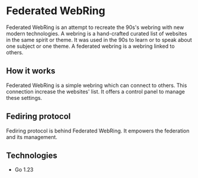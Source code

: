 # Federated WebRing

Federated WebRing is an attempt to recreate the 90s's webring with new modern technologies.
A webring is a hand-crafted curated list of websites in the same spirit or theme.
It was used in the 90s to learn or to speak about one subject or one theme.
A federated webring is a webring linked to others.

## How it works

Federated WebRing is a simple webring which can connect to others.
This connection increase the websites' list.
It offers a control panel to manage these settings.

## Fediring protocol

Fediring protocol is behind Federated WebRing.
It empowers the federation and its management.

## Technologies

- Go 1.23
